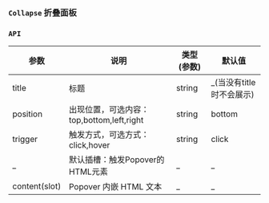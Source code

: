 ### `Collapse` 折叠面板

<ClientOnly>
<template>
  <ShowComponent label="基础">
    <template #component-body>
      <ShowComponentItem position="vertical">
        <smile-collapse :selected.sync="select">
          <smile-collapse-item title="标题1" name="1">
            <ul>
              <li>内容1</li>
              <li>内容2</li>
              <li>内容3</li>
              <li>内容4</li>
            </ul>
          </smile-collapse-item>
          <smile-collapse-item title="标题2" name="2">
            <ul>
              <li>内容1</li>
              <li>内容2</li>
              <li>内容3</li>
              <li>内容4</li>
            </ul>
          </smile-collapse-item>
          <smile-collapse-item title="标题3" name="3">
            <ul>
              <li>内容1</li>
              <li>内容2</li>
              <li>内容3</li>
              <li>内容4</li>
            </ul>
          </smile-collapse-item>
         </smile-collapse>
      </ShowComponentItem>
    </template>
    <template #component-code>
    
  ```vue
  <template>
    <smile-collapse :selected.sync="select">
      <smile-collapse-item title="标题1" name="1">
        <ul>
          <li>内容1</li>
          <li>内容2</li>
          <li>内容3</li>
          <li>内容4</li>
        </ul>
      </smile-collapse-item>
      <smile-collapse-item title="标题2" name="2">
        <ul>
          <li>内容1</li>
          <li>内容2</li>
          <li>内容3</li>
          <li>内容4</li>
        </ul>
      </smile-collapse-item>
      <smile-collapse-item disabled title="标题3" name="3">
        <ul>
          <li>内容1</li>
          <li>内容2</li>
          <li>内容3</li>
          <li>内容4</li>
        </ul>
      </smile-collapse-item>
    </smile-collapse>
  </template>
  <script>
    export default {
      name: 'App',
      data () {
        return {
          select: ['1']
        };
      },
      mounted () {
      },
      methods: {}
    };
  </script>
  ```
  </template>
  </ShowComponent>
  <ShowComponent label="只能打开一项">
    <template #component-body>
      <ShowComponentItem position="vertical">
        <smile-collapse :selected.sync="select1" single>
          <smile-collapse-item title="标题1" name="1">
            <ul>
              <li>内容1</li>
              <li>内容2</li>
              <li>内容3</li>
              <li>内容4</li>
            </ul>
          </smile-collapse-item>
          <smile-collapse-item title="标题2" name="2">
            <ul>
              <li>内容1</li>
              <li>内容2</li>
              <li>内容3</li>
              <li>内容4</li>
            </ul>
          </smile-collapse-item>
          <smile-collapse-item disabled title="标题3" name="3">
            <ul>
              <li>内容1</li>
              <li>内容2</li>
              <li>内容3</li>
              <li>内容4</li>
            </ul>
          </smile-collapse-item>
        </smile-collapse>
      </ShowComponentItem>
    </template>
    <template #component-code>
      
  ```vue
  <template>
    <smile-collapse :selected.sync="select" single>
      <smile-collapse-item title="标题1" name="1">
        <ul>
          <li>内容1</li>
          <li>内容2</li>
          <li>内容3</li>
          <li>内容4</li>
        </ul>
      </smile-collapse-item>
      <smile-collapse-item title="标题2" name="2">
        <ul>
          <li>内容1</li>
          <li>内容2</li>
          <li>内容3</li>
          <li>内容4</li>
        </ul>
      </smile-collapse-item>
      <smile-collapse-item disabled title="标题3" name="3">
        <ul>
          <li>内容1</li>
          <li>内容2</li>
          <li>内容3</li>
          <li>内容4</li>
        </ul>
      </smile-collapse-item>
    </smile-collapse>
  </template>
  <script>
    export default {
      name: 'App',
      data () {
        return {
          select: ['1']
        };
      },
      mounted () {
      },
      methods: {}
    };
  </script>
  ```
  </template>
  </ShowComponent>
  <ShowComponent label="禁用展开项">
    <template #component-body>
      <ShowComponentItem position="vertical">
        <smile-collapse :selected.sync="select2">
          <smile-collapse-item title="标题1" name="1">
            <ul>
              <li>内容1</li>
              <li>内容2</li>
              <li>内容3</li>
              <li>内容4</li>
            </ul>
          </smile-collapse-item>
          <smile-collapse-item title="标题2" name="2">
            <ul>
              <li>内容1</li>
              <li>内容2</li>
              <li>内容3</li>
              <li>内容4</li>
            </ul>
          </smile-collapse-item>
          <smile-collapse-item title="标题3" name="3">
            <ul>
              <li>内容1</li>
              <li>内容2</li>
              <li>内容3</li>
              <li>内容4</li>
            </ul>
          </smile-collapse-item>
        </smile-collapse>
      </ShowComponentItem>
    </template>
    <template #component-code>
    
  ```vue
  <template>
    <smile-collapse :selected.sync="select" single>
      <smile-collapse-item title="标题1" name="1">
        <ul>
          <li>内容1</li>
          <li>内容2</li>
          <li>内容3</li>
          <li>内容4</li>
        </ul>
      </smile-collapse-item>
      <smile-collapse-item title="标题2" name="2">
        <ul>
          <li>内容1</li>
          <li>内容2</li>
          <li>内容3</li>
          <li>内容4</li>
        </ul>
      </smile-collapse-item>
      <smile-collapse-item disabled title="标题3" name="3">
        <ul>
          <li>内容1</li>
          <li>内容2</li>
          <li>内容3</li>
          <li>内容4</li>
        </ul>
      </smile-collapse-item>
    </smile-collapse>
  </template>
  <script>
    export default {
      name: 'App',
      data () {
        return {
          select: ['1']
        };
      },
      mounted () {
      },
      methods: {}
    };
  </script>
  ```
  </template>
  </ShowComponent>
</template>
</ClientOnly>

<script>
export default {
  name: 'App',
  data () {
    return {
      select: ['1'],
      select1: ['1'],
      select2: ['1']
    };
  },
  mounted () {
  },
  methods: {
  }
};
</script>
<style lang="scss">

</style>
### `API`

|    参数      | 说明 | 类型(参数) | 默认值 |
| ----------   | ---  | ---- | ------ | 
| title       | 标题 | string | _(当没有title时不会展示) |
| position    | 出现位置，可选内容：top,bottom,left,right | string | bottom |
| trigger    | 触发方式，可选方式：click,hover | string | click |
| _ | 默认插槽：触发Popover的HTML元素 | _ | _ |
| content(slot)   | Popover 内嵌 HTML 文本 | _ | _ |

